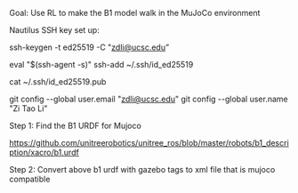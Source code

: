 Goal: Use RL to make the B1 model walk in the MuJoCo environment

Nautilus SSH key set up:

ssh-keygen -t ed25519 -C "zdli@ucsc.edu”

eval "$(ssh-agent -s)"
ssh-add ~/.ssh/id_ed25519

cat ~/.ssh/id_ed25519.pub

git config --global user.email "zdli@ucsc.edu"
git config --global user.name "Zi Tao Li"




Step 1: Find the B1 URDF for Mujoco

https://github.com/unitreerobotics/unitree_ros/blob/master/robots/b1_description/xacro/b1.urdf

Step 2:
Convert above b1 urdf with gazebo tags to xml file that is mujoco compatible

